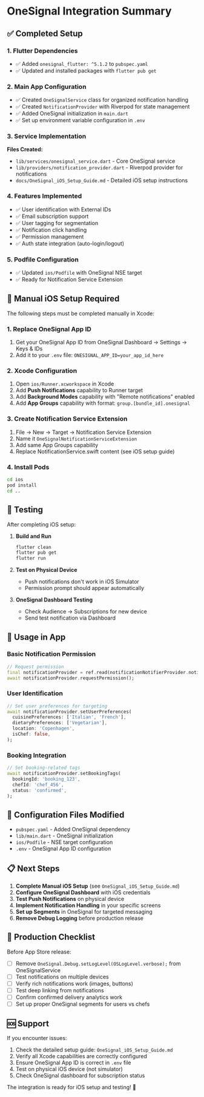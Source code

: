 # OneSignal Integration Summary

## ✅ Completed Setup

### 1. Flutter Dependencies
- ✅ Added `onesignal_flutter: ^5.1.2` to `pubspec.yaml`
- ✅ Updated and installed packages with `flutter pub get`

### 2. Main App Configuration
- ✅ Created `OneSignalService` class for organized notification handling
- ✅ Created `NotificationProvider` with Riverpod for state management
- ✅ Added OneSignal initialization in `main.dart`
- ✅ Set up environment variable configuration in `.env`

### 3. Service Implementation
**Files Created:**
- `lib/services/onesignal_service.dart` - Core OneSignal service
- `lib/providers/notification_provider.dart` - Riverpod provider for notifications
- `docs/OneSignal_iOS_Setup_Guide.md` - Detailed iOS setup instructions

### 4. Features Implemented
- ✅ User identification with External IDs
- ✅ Email subscription support
- ✅ User tagging for segmentation
- ✅ Notification click handling
- ✅ Permission management
- ✅ Auth state integration (auto-login/logout)

### 5. Podfile Configuration
- ✅ Updated `ios/Podfile` with OneSignal NSE target
- ✅ Ready for Notification Service Extension

## 🚧 Manual iOS Setup Required

The following steps must be completed manually in Xcode:

### 1. Replace OneSignal App ID
1. Get your OneSignal App ID from OneSignal Dashboard → Settings → Keys & IDs
2. Add it to your `.env` file: `ONESIGNAL_APP_ID=your_app_id_here`

### 2. Xcode Configuration
1. Open `ios/Runner.xcworkspace` in Xcode
2. Add **Push Notifications** capability to Runner target
3. Add **Background Modes** capability with "Remote notifications" enabled
4. Add **App Groups** capability with format: `group.[bundle_id].onesignal`

### 3. Create Notification Service Extension
1. File → New → Target → Notification Service Extension
2. Name it `OneSignalNotificationServiceExtension`
3. Add same App Groups capability
4. Replace NotificationService.swift content (see iOS setup guide)

### 4. Install Pods
```bash
cd ios
pod install
cd ..
```

## 🧪 Testing

After completing iOS setup:

1. **Build and Run**
   ```bash
   flutter clean
   flutter pub get
   flutter run
   ```

2. **Test on Physical Device**
   - Push notifications don't work in iOS Simulator
   - Permission prompt should appear automatically

3. **OneSignal Dashboard Testing**
   - Check Audience → Subscriptions for new device
   - Send test notification via Dashboard

## 📱 Usage in App

### Basic Notification Permission
```dart
// Request permission
final notificationProvider = ref.read(notificationNotifierProvider.notifier);
await notificationProvider.requestPermission();
```

### User Identification
```dart
// Set user preferences for targeting
await notificationProvider.setUserPreferences(
  cuisinePreferences: ['Italian', 'French'],
  dietaryPreferences: ['Vegetarian'],
  location: 'Copenhagen',
  isChef: false,
);
```

### Booking Integration
```dart
// Set booking-related tags
await notificationProvider.setBookingTags(
  bookingId: 'booking_123',
  chefId: 'chef_456',
  status: 'confirmed',
);
```

## 🔧 Configuration Files Modified

- `pubspec.yaml` - Added OneSignal dependency
- `lib/main.dart` - OneSignal initialization
- `ios/Podfile` - NSE target configuration
- `.env` - OneSignal App ID configuration

## 📋 Next Steps

1. **Complete Manual iOS Setup** (see `OneSignal_iOS_Setup_Guide.md`)
2. **Configure OneSignal Dashboard** with iOS credentials
3. **Test Push Notifications** on physical device
4. **Implement Notification Handling** in your specific screens
5. **Set up Segments** in OneSignal for targeted messaging
6. **Remove Debug Logging** before production release

## 🚀 Production Checklist

Before App Store release:
- [ ] Remove `OneSignal.Debug.setLogLevel(OSLogLevel.verbose);` from OneSignalService
- [ ] Test notifications on multiple devices
- [ ] Verify rich notifications work (images, buttons)
- [ ] Test deep linking from notifications
- [ ] Confirm confirmed delivery analytics work
- [ ] Set up proper OneSignal segments for users vs chefs

## 🆘 Support

If you encounter issues:
1. Check the detailed setup guide: `OneSignal_iOS_Setup_Guide.md`
2. Verify all Xcode capabilities are correctly configured
3. Ensure OneSignal App ID is correct in `.env` file
4. Test on physical iOS device (not simulator)
5. Check OneSignal dashboard for subscription status

The integration is ready for iOS setup and testing! 🎉